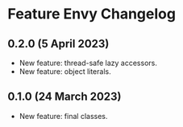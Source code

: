 # Feature Envy Changelog

## 0.2.0 (5 April 2023)

- New feature: thread-safe lazy accessors.
- New feature: object literals.

## 0.1.0 (24 March 2023)

- New feature: final classes.
